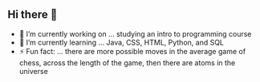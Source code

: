 ## Hi there 👋

- 🔭 I’m currently working on ... studying an intro to programming course
- 🌱 I’m currently learning ... Java, CSS, HTML, Python, and SQL
- ⚡ Fun fact: ... there are more possible moves in the average game of chess, across the length of the game, then there are atoms in the universe

<!--
**EC2463562/EC2463562** is a ✨ _special_ ✨ repository because its `README.md` (this file) appears on your GitHub profile.

Here are some ideas to get you started:


- 
- 👯 I’m looking to collaborate on ...
- 🤔 I’m looking for help with ...
- 💬 Ask me about ...
- 📫 How to reach me: ...
- 😄 Pronouns: ...

-->
